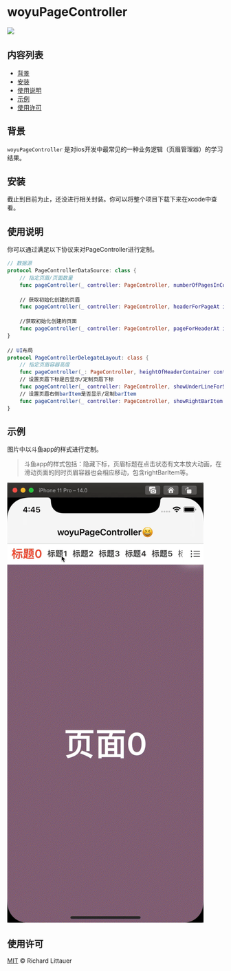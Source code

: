 # woyuPageController

![](https://img.shields.io/badge/language-swift-orange.svg)


## 内容列表

- [背景](#背景)
- [安装](#安装)
- [使用说明](#使用说明)
- [示例](#示例)
- [使用许可](#使用许可)

## 背景

`woyuPageController` 是对ios开发中最常见的一种业务逻辑（页眉管理器）的学习结果。


## 安装

截止到目前为止，还没进行相关封装。你可以将整个项目下载下来在xcode中查看。


## 使用说明

你可以通过满足以下协议来对PageController进行定制。

```swift
// 数据源
protocol PageControllerDataSource: class {
    // 指定页眉/页面数量
    func pageController(_ controller: PageController, numberOfPagesInContainer: PageContainer) -> Int

    // 获取初始化创建的页眉
    func pageController(_ controller: PageController, headerForPageAt index: Int) -> PageHeader
    
    //获取初始化创建的页面
    func pageController(_ controller: PageController, pageForHeaderAt index: Int) -> UIViewController
}

// UI布局
protocol PageControllerDelegateLayout: class {
    // 指定页眉容器高度
    func pageController(_: PageController, heightOfHeaderContainer container: PageContainer) -> CGFloat
    // 设置页眉下标是否显示/定制页眉下标
    func pageController(_ controller: PageController, showUnderLineForSelectedHeader line: inout PageUnderLine) -> Bool
    // 设置页眉右侧barItem是否显示/定制barItem
    func pageController(_ controller: PageController, showRightBarItem item: inout PageRightBarItem) -> Bool
}
```


## 示例

图片中以斗鱼app的样式进行定制。
> 斗鱼app的样式包括：隐藏下标，页眉标题在点击状态有文本放大动画，在滑动页面的同时页眉容器也会相应移动，包含rightBarItem等。


![image](https://github.com/keyway1984/woyuPageController/blob/master/IMG/ezgif-6-b7663d058344.gif)


## 使用许可

[MIT](LICENSE) © Richard Littauer
